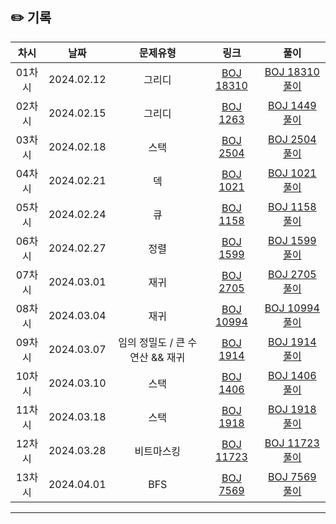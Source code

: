 ## ✏️ 기록   

| 차시 |    날짜    | 문제유형 | 링크 | 풀이 |
|:----:|:---------:|:----:|:-----:|:----:|
| 01차시 | 2024.02.12 |  그리디  | [BOJ 18310](https://www.acmicpc.net/problem/18310)  | [BOJ 18310 풀이](https://github.com/AlgoLeadMe/AlgoLeadMe-7/pull/3) |
| 02차시 | 2024.02.15 |  그리디  | [BOJ 1263](https://www.acmicpc.net/problem/1263)  | [BOJ 1449 풀이](https://github.com/AlgoLeadMe/AlgoLeadMe-7/pull/7) |
| 03차시 | 2024.02.18 |  스택  | [BOJ 2504](https://www.acmicpc.net/problem/2504)  | [BOJ 2504 풀이](https://github.com/AlgoLeadMe/AlgoLeadMe-7/pull/9) |
| 04차시 | 2024.02.21 |  덱  | [BOJ 1021](https://www.acmicpc.net/problem/1021)  | [BOJ 1021 풀이](https://github.com/AlgoLeadMe/AlgoLeadMe-7/pull/12) |
| 05차시 | 2024.02.24 |  큐  | [BOJ 1158](https://www.acmicpc.net/problem/1158)  | [BOJ 1158 풀이](https://github.com/AlgoLeadMe/AlgoLeadMe-7/pull/16) |
| 06차시 | 2024.02.27 |  정렬  | [BOJ 1599](https://www.acmicpc.net/problem/1599)  | [BOJ 1599 풀이](https://github.com/AlgoLeadMe/AlgoLeadMe-7/pull/21) |
| 07차시 | 2024.03.01 |  재귀  | [BOJ 2705](https://www.acmicpc.net/problem/2705)  | [BOJ 2705 풀이](https://github.com/AlgoLeadMe/AlgoLeadMe-7/pull/23) |
| 08차시 | 2024.03.04 |  재귀  | [BOJ 10994](https://www.acmicpc.net/problem/10994)  | [BOJ 10994 풀이](https://github.com/AlgoLeadMe/AlgoLeadMe-7/pull/27) |
| 09차시 | 2024.03.07 |  임의 정밀도 / 큰 수 연산 && 재귀  | [BOJ 1914](https://www.acmicpc.net/problem/1914)  | [BOJ 1914 풀이](https://github.com/AlgoLeadMe/AlgoLeadMe-7/pull/29) |
| 10차시 | 2024.03.10 |  스택  | [BOJ 1406](https://www.acmicpc.net/problem/1406)  | [BOJ 1406 풀이](https://github.com/AlgoLeadMe/AlgoLeadMe-7/pull/31) |
| 11차시 | 2024.03.18 |  스택  | [BOJ 1918](https://www.acmicpc.net/problem/1918)  | [BOJ 1918 풀이](https://github.com/AlgoLeadMe/AlgoLeadMe-7/pull/36) |
| 12차시 | 2024.03.28 |  비트마스킹  | [BOJ 11723](https://www.acmicpc.net/problem/11723)  | [BOJ 11723 풀이](https://github.com/AlgoLeadMe/AlgoLeadMe-7/pull/39) |
| 13차시 | 2024.04.01 |  BFS  | [BOJ 7569](https://www.acmicpc.net/problem/7569)  | [BOJ 7569 풀이](https://github.com/AlgoLeadMe/AlgoLeadMe-7/pull/42) |
---
